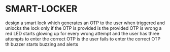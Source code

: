 # SMART-LOCKER
design a smart lock which generates an OTP to the user when triggered and unlocks the  lock only if the OTP is provided is the provided OTP is wrong a red LED starts glowing up for every  wrong attempt and the user has three attempts to enter the correct OTP is the user fails to enter the  correct OTP th buzzer starts buzzing and alerts
